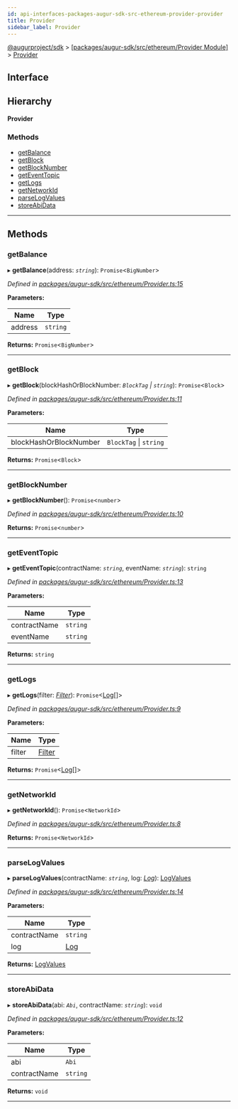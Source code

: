 ```yaml
---
id: api-interfaces-packages-augur-sdk-src-ethereum-provider-provider
title: Provider
sidebar_label: Provider
---
```


[@augurproject/sdk](api-readme.md) > [[packages/augur-sdk/src/ethereum/Provider Module]](api-modules-packages-augur-sdk-src-ethereum-provider-module.md) > [Provider](api-interfaces-packages-augur-sdk-src-ethereum-provider-provider.md)

## Interface

## Hierarchy

**Provider**

### Methods

* [getBalance](api-interfaces-packages-augur-sdk-src-ethereum-provider-provider.md#getbalance)
* [getBlock](api-interfaces-packages-augur-sdk-src-ethereum-provider-provider.md#getblock)
* [getBlockNumber](api-interfaces-packages-augur-sdk-src-ethereum-provider-provider.md#getblocknumber)
* [getEventTopic](api-interfaces-packages-augur-sdk-src-ethereum-provider-provider.md#geteventtopic)
* [getLogs](api-interfaces-packages-augur-sdk-src-ethereum-provider-provider.md#getlogs)
* [getNetworkId](api-interfaces-packages-augur-sdk-src-ethereum-provider-provider.md#getnetworkid)
* [parseLogValues](api-interfaces-packages-augur-sdk-src-ethereum-provider-provider.md#parselogvalues)
* [storeAbiData](api-interfaces-packages-augur-sdk-src-ethereum-provider-provider.md#storeabidata)

---

## Methods

<a id="getbalance"></a>

###  getBalance

▸ **getBalance**(address: *`string`*): `Promise`<`BigNumber`>

*Defined in [packages/augur-sdk/src/ethereum/Provider.ts:15](https://github.com/AugurProject/augur/blob/b4365d6894/packages/augur-sdk/src/ethereum/Provider.ts#L15)*

**Parameters:**

| Name | Type |
| ------ | ------ |
| address | `string` |

**Returns:** `Promise`<`BigNumber`>

___
<a id="getblock"></a>

###  getBlock

▸ **getBlock**(blockHashOrBlockNumber: *`BlockTag` \| `string`*): `Promise`<`Block`>

*Defined in [packages/augur-sdk/src/ethereum/Provider.ts:11](https://github.com/AugurProject/augur/blob/b4365d6894/packages/augur-sdk/src/ethereum/Provider.ts#L11)*

**Parameters:**

| Name | Type |
| ------ | ------ |
| blockHashOrBlockNumber | `BlockTag` \| `string` |

**Returns:** `Promise`<`Block`>

___
<a id="getblocknumber"></a>

###  getBlockNumber

▸ **getBlockNumber**(): `Promise`<`number`>

*Defined in [packages/augur-sdk/src/ethereum/Provider.ts:10](https://github.com/AugurProject/augur/blob/b4365d6894/packages/augur-sdk/src/ethereum/Provider.ts#L10)*

**Returns:** `Promise`<`number`>

___
<a id="geteventtopic"></a>

###  getEventTopic

▸ **getEventTopic**(contractName: *`string`*, eventName: *`string`*): `string`

*Defined in [packages/augur-sdk/src/ethereum/Provider.ts:13](https://github.com/AugurProject/augur/blob/b4365d6894/packages/augur-sdk/src/ethereum/Provider.ts#L13)*

**Parameters:**

| Name | Type |
| ------ | ------ |
| contractName | `string` |
| eventName | `string` |

**Returns:** `string`

___
<a id="getlogs"></a>

###  getLogs

▸ **getLogs**(filter: *[Filter](api-interfaces-node-modules--augurproject-types-types-logs-filter.md)*): `Promise`<[Log](api-interfaces-node-modules--augurproject-types-types-logs-log.md)[]>

*Defined in [packages/augur-sdk/src/ethereum/Provider.ts:9](https://github.com/AugurProject/augur/blob/b4365d6894/packages/augur-sdk/src/ethereum/Provider.ts#L9)*

**Parameters:**

| Name | Type |
| ------ | ------ |
| filter | [Filter](api-interfaces-node-modules--augurproject-types-types-logs-filter.md) |

**Returns:** `Promise`<[Log](api-interfaces-node-modules--augurproject-types-types-logs-log.md)[]>

___
<a id="getnetworkid"></a>

###  getNetworkId

▸ **getNetworkId**(): `Promise`<`NetworkId`>

*Defined in [packages/augur-sdk/src/ethereum/Provider.ts:8](https://github.com/AugurProject/augur/blob/b4365d6894/packages/augur-sdk/src/ethereum/Provider.ts#L8)*

**Returns:** `Promise`<`NetworkId`>

___
<a id="parselogvalues"></a>

###  parseLogValues

▸ **parseLogValues**(contractName: *`string`*, log: *[Log](api-interfaces-node-modules--augurproject-types-types-logs-log.md)*): [LogValues](api-interfaces-node-modules--augurproject-types-types-logs-logvalues.md)

*Defined in [packages/augur-sdk/src/ethereum/Provider.ts:14](https://github.com/AugurProject/augur/blob/b4365d6894/packages/augur-sdk/src/ethereum/Provider.ts#L14)*

**Parameters:**

| Name | Type |
| ------ | ------ |
| contractName | `string` |
| log | [Log](api-interfaces-node-modules--augurproject-types-types-logs-log.md) |

**Returns:** [LogValues](api-interfaces-node-modules--augurproject-types-types-logs-logvalues.md)

___
<a id="storeabidata"></a>

###  storeAbiData

▸ **storeAbiData**(abi: *`Abi`*, contractName: *`string`*): `void`

*Defined in [packages/augur-sdk/src/ethereum/Provider.ts:12](https://github.com/AugurProject/augur/blob/b4365d6894/packages/augur-sdk/src/ethereum/Provider.ts#L12)*

**Parameters:**

| Name | Type |
| ------ | ------ |
| abi | `Abi` |
| contractName | `string` |

**Returns:** `void`

___

